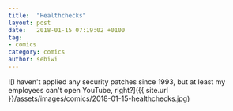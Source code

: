 ```yaml
---
title:  "Healthchecks"
layout: post
date:   2018-01-15 07:19:02 +0100
tag:
- comics
category: comics
author: sebiwi
---
```


![I haven't applied any security patches since 1993, but at least my employees can't open YouTube, right?]({{ site.url }}/assets/images/comics/2018-01-15-healthchecks.jpg)
